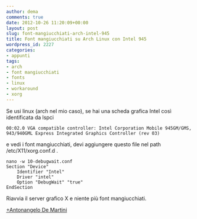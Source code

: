 ```yaml
---
author: dema
comments: true
date: 2012-10-26 11:20:09+00:00
layout: post
slug: font-mangiucchiati-arch-intel-945
title: Font mangiucchiati su Arch Linux con Intel 945
wordpress_id: 2227
categories:
- appunti
tags:
- arch
- font mangiucchiati
- fonts
- linux
- workaround
- xorg
---
```


Se usi linux (arch nel mio caso), se hai una scheda grafica Intel così identificata da lspci 

    
    00:02.0 VGA compatible controller: Intel Corporation Mobile 945GM/GMS, 943/940GML Express Integrated Graphics Controller (rev 03)
    


e vedi i font mangiucchiati, devi aggiungere questo file nel path /etc/X11/xorg.conf.d .

    
    nano -w 10-debugwait.conf
    Section "Device"
        Identifier "Intel"
        Driver "intel"
        Option "DebugWait" "true"
    EndSection
    



Riavvia il server grafico X e niente più font mangiucchiati.

[+Antonangelo De Martini](https://plus.google.com/106700489171066016161/about?rel=author)
